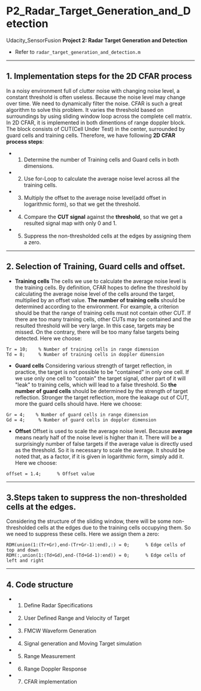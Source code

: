 # P2_Radar_Target_Generation_and_Detection
Udacity_SensorFusion
**Project 2: Radar Target Generation and Detection**

* Refer to `radar_target_generation_and_detection.m`

---
## 1. Implementation steps for the 2D CFAR process
In a noisy environment full of clutter noise with changing noise level, a constant threshold is often useless. Because the noise level may change over time. We need to dynamically filter the noise. CFAR is such a great algorithm to solve this problem. It varies the threshold based on surroundings by using sliding window loop across the complete cell matrix. In 2D CFAR, it is implemented in both dimentions of range doppler block. The block consists of CUT(Cell Under Test) in the center, surrounded by guard cells and training cells. Therefore, we have following **2D CFAR process steps**:
* 1. Determine the number of Training cells and Guard cells in both dimensions.
* 2. Use for-Loop to calculate the average noise level across all the training cells.
* 3. Multiply the offset to the average noise level(add offset in logarithmic form), so that we get the threshold.
* 4. Compare the **CUT signal** against the **threshold**, so that we get a resulted signal map with only 0 and 1.
* 5. Suppress the non-thresholded cells at the edges by assigning them a zero.

---
## 2. Selection of Training, Guard cells and offset.
* **Training cells** The cells we use to calculate the average noise level is the training cells. By definition, CFAR hopes to define the threshold by calculating the average noise level of the cells around the target, multiplied by an offset value.    **The number of training cells** should be determined according to the environment. For example, a criterion should be that the range of training cells must not contain other CUT. If there are too many training cells, other CUTs may be contained and the resulted threshold will be very large. In this case, targets may be missed. On the contrary, there will be too many false targets being detected. Here we choose:
```
Tr = 10;    % Number of training cells in range dimension
Td = 8;     % Number of training cells in doppler dimension
```

* **Guard cells** Considering various strength of target reflection, in practice, the target is not possible to be "contained" in only one cell. If we use only one cell to "contain" the target signal, other part of it will "leak" to training cells, which will lead to a false threshold.  So **the number of guard cells** should be determined by the strength of target reflection. Stronger the target reflection, more the leakage out of CUT, more the guard cells should have. Here we choose:
```
Gr = 4;    % Number of guard cells in range dimension
Gd = 4;     % Number of guard cells in doppler dimension
```

* **Offset** Offset is used to scale the average noise level. Because **average** means nearly half of the noise level is higher than it. There will be a surprisingly number of false targets if the average value is directly used as the threshold. So it is necessary to scale the average. It should be noted that, as a factor, if it is given in logarithmic form, simply add it. Here we choose:
```
offset = 1.4;      % Offset value
```

---
## 3.Steps taken to suppress the non-thresholded cells at the edges.
Considering the structure of the sliding window, there will be some non-thresholded cells at the edges due to the training cells occupying them. So we need to suppress these cells. Here we assign them a zero:
```
RDM(union(1:(Tr+Gr),end-(Tr+Gr-1):end),:) = 0;      % Edge cells of top and down
RDM(:,union(1:(Td+Gd),end-(Td+Gd-1):end)) = 0;      % Edge cells of left and right
```

---
## 4. Code structure
* 1. Define Radar Specifications 

* 2. User Defined Range and Velocity of Target
* 3. FMCW Waveform Generation
* 4. Signal generation and Moving Target simulation
* 5. Range Measurement
* 6. Range Doppler Response
* 7. CFAR implementation
